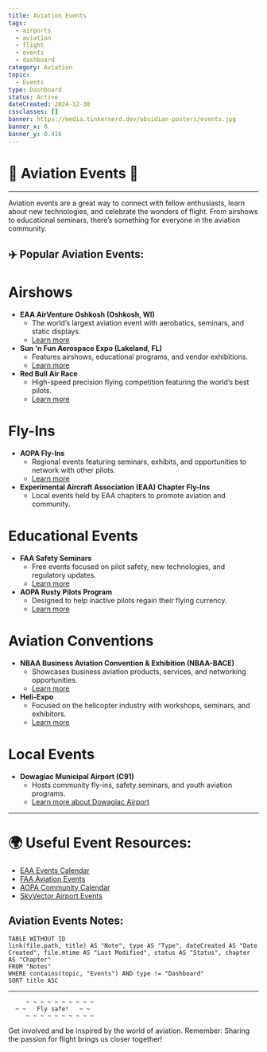 ```yaml
---
title: Aviation Events
tags:
  - airports
  - aviation
  - flight
  - events
  - dashboard
category: Aviation
topic:
  - Events
type: Dashboard
status: Active
dateCreated: 2024-12-30
cssclasses: []
banner: https://media.tinkernerd.dev/obsidian-posters/events.jpg
banner_x: 0
banner_y: 0.416
---
```


# 🎉 Aviation Events 🌟
___

Aviation events are a great way to connect with fellow enthusiasts, learn about new technologies, and celebrate the wonders of flight. From airshows to educational seminars, there’s something for everyone in the aviation community.

## ✈️ Popular Aviation Events:

# Airshows
- **EAA AirVenture Oshkosh (Oshkosh, WI)**
	- The world’s largest aviation event with aerobatics, seminars, and static displays.
	- [Learn more](https://www.eaa.org/airventure)
- **Sun 'n Fun Aerospace Expo (Lakeland, FL)**
	- Features airshows, educational programs, and vendor exhibitions.
	- [Learn more](https://www.flysnf.org/)
- **Red Bull Air Race**
	- High-speed precision flying competition featuring the world’s best pilots.
	- [Learn more](https://www.redbullairrace.com/)

# Fly-Ins
- **AOPA Fly-Ins**
	- Regional events featuring seminars, exhibits, and opportunities to network with other pilots.
	- [Learn more](https://www.aopa.org/community/events)
- **Experimental Aircraft Association (EAA) Chapter Fly-Ins**
	- Local events held by EAA chapters to promote aviation and community.

# Educational Events
- **FAA Safety Seminars**
	- Free events focused on pilot safety, new technologies, and regulatory updates.
	- [Learn more](https://www.faasafety.gov/)
- **AOPA Rusty Pilots Program**
	- Designed to help inactive pilots regain their flying currency.
	- [Learn more](https://www.aopa.org/training-and-safety/lapsed-pilots/rusty-pilots)

# Aviation Conventions
- **NBAA Business Aviation Convention & Exhibition (NBAA-BACE)**
	- Showcases business aviation products, services, and networking opportunities.
	- [Learn more](https://nbaa.org/)
- **Heli-Expo**
	- Focused on the helicopter industry with workshops, seminars, and exhibitors.
	- [Learn more](https://heliexpo.rotor.org/)

# Local Events
- **Dowagiac Municipal Airport (C91)**
	- Hosts community fly-ins, safety seminars, and youth aviation programs.
	- [Learn more about Dowagiac Airport](https://skyvector.com/airport/C91/Dowagiac-Municipal-Airport)

---

# 🌍 Useful Event Resources:
- [EAA Events Calendar](https://www.eaa.org/eaa/events)
- [FAA Aviation Events](https://www.faa.gov/newsroom/events)
- [AOPA Community Calendar](https://www.aopa.org/community/events)
- [SkyVector Airport Events](https://skyvector.com/)

## Aviation Events Notes:
```dataview  
TABLE WITHOUT ID
link(file.path, title) AS "Note", type AS "Type", dateCreated AS "Date Created", file.mtime AS "Last Modified", status AS "Status", chapter AS "Chapter"
FROM "Notes"
WHERE contains(topic, "Events") AND type != "Dashboard"
SORT title ASC
````

---

```plaintext
     ~ ~ ~ ~ ~ ~ ~ ~ ~ ~
  ~ ~   Fly safe!   ~ ~
     ~ ~ ~ ~ ~ ~ ~ ~ ~ ~
```

Get involved and be inspired by the world of aviation. Remember: Sharing the passion for flight brings us closer together!